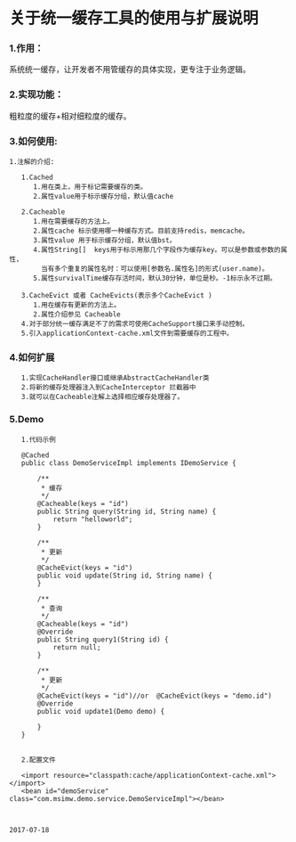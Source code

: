 # 关于统一缓存工具的使用与扩展说明

### 1.作用：
 系统统一缓存，让开发者不用管缓存的具体实现，更专注于业务逻辑。

### 2.实现功能：
粗粒度的缓存+相对细粒度的缓存。

### 3.如何使用:

    1.注解的介绍:
       
       1.Cached      
          1.用在类上，用于标记需要缓存的类。
          2.属性value用于标示缓存分组，默认值cache
       
       2.Cacheable
          1.用在需要缓存的方法上。
          2.属性cache 标示使用哪一种缓存方式。目前支持redis，memcache。
          3.属性value 用于标示缓存分组，默认值bst。
          4.属性String[]  keys用于标示用那几个字段作为缓存key。可以是参数或参数的属性，
            当有多个重复的属性名时：可以使用[参数名.属性名]的形式(user.name)。
          5.属性survivalTime缓存存活时间，默认30分钟，单位是秒。-1标示永不过期。

       3.CacheEvict 或者 CacheEvicts(表示多个CacheEvict )
          1.用在缓存有更新的方法上。
          2.属性介绍参见 Cacheable
       4.对于部分统一缓存满足不了的需求可使用CacheSupport接口来手动控制。
       5.引入applicationContext-cache.xml文件到需要缓存的工程中。

### 4.如何扩展
       1.实现CacheHandler接口或继承AbstractCacheHandler类
       2.将新的缓存处理器注入到CacheInterceptor 拦截器中
       3.就可以在Cacheable注解上选择相应缓存处理器了。  
       
### 5.Demo

       1.代码示例
       
       @Cached
       public class DemoServiceImpl implements IDemoService {
       
           /**
            * 缓存
            */
           @Cacheable(keys = "id")
           public String query(String id, String name) {
               return "helloworld";
           }
       
           /**
            * 更新
            */
           @CacheEvict(keys = "id")
           public void update(String id, String name) {
           }
       
           /**
            * 查询
            */
           @Cacheable(keys = "id")
           @Override
           public String query1(String id) {
               return null;
           }
       
           /**
            * 更新
            */
           @CacheEvict(keys = "id")//or  @CacheEvict(keys = "demo.id")
           @Override
           public void update1(Demo demo) {
       
           }
       }
       
       
       2.配置文件
       
       <import resource="classpath:cache/applicationContext-cache.xml"></import>
       <bean id="demoService" class="com.msimw.demo.service.DemoServiceImpl"></bean>
              

                                                                                                                                           2017-07-18